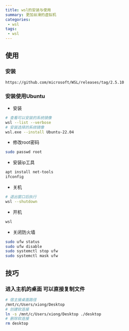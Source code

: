 ```yaml
---
title: wsl的安装与使用
summary: 更加丝滑的虚拟机
categories:
 - wsl
tags:
 - wsl
---
```




## 使用

### 安装

```http
https://github.com/microsoft/WSL/releases/tag/2.5.10
```

### 安装使用Ubuntu

- 安装

```sh
# 查看可以安装的系统镜像
wsl --list --verbose
# 安装选择的系统镜像
wsl.exe --install Ubuntu-22.04
```

- 修改root密码

```sh
sudo passwd root
```

- 安装ip工具

```sh
apt install net-tools
ifconfig
```

- 关机

```sh
# 退出窗口后执行
wsl --shutdown
```

- 开机

```sh
wsl
```

- 关闭防火墙

```sh
sudo ufw status
sudo ufw disable
sudo systemctl stop ufw
sudo systemctl mask ufw
```

## 技巧

### 进入主机的桌面 可以直接复制文件

```sh
# 宿主接桌面路径
/mnt/c/Users/xiong/Desktop
# 创建软连接
ln -s /mnt/c/Users/xiong/Desktop ./desktop
# 删除软连接
rm desktop
```

